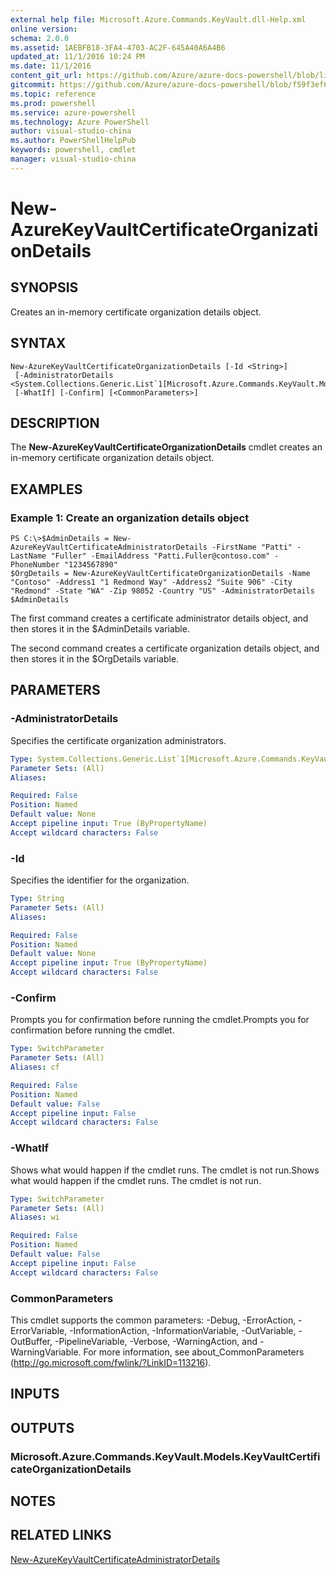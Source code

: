 ```yaml
---
external help file: Microsoft.Azure.Commands.KeyVault.dll-Help.xml
online version: 
schema: 2.0.0
ms.assetid: 1AEBFB18-3FA4-4703-AC2F-645A40A6A4B6
updated_at: 11/1/2016 10:24 PM
ms.date: 11/1/2016
content_git_url: https://github.com/Azure/azure-docs-powershell/blob/live/azureps-cmdlets-docs/ResourceManager/AzureRM.KeyVault/v2.1.0/New-AzureKeyVaultCertificateOrganizationDetails.md
gitcommit: https://github.com/Azure/azure-docs-powershell/blob/f59f3ef60bc592383812213e69fd77ba950759ed/azureps-cmdlets-docs/ResourceManager/AzureRM.KeyVault/v2.1.0/New-AzureKeyVaultCertificateOrganizationDetails.md
ms.topic: reference
ms.prod: powershell
ms.service: azure-powershell
ms.technology: Azure PowerShell
author: visual-studio-china
ms.author: PowerShellHelpPub
keywords: powershell, cmdlet
manager: visual-studio-china
---
```


# New-AzureKeyVaultCertificateOrganizationDetails

## SYNOPSIS
Creates an in-memory certificate organization details object.

## SYNTAX

```
New-AzureKeyVaultCertificateOrganizationDetails [-Id <String>]
 [-AdministratorDetails <System.Collections.Generic.List`1[Microsoft.Azure.Commands.KeyVault.Models.KeyVaultCertificateAdministratorDetails]>]
 [-WhatIf] [-Confirm] [<CommonParameters>]
```

## DESCRIPTION
The **New-AzureKeyVaultCertificateOrganizationDetails** cmdlet creates an in-memory certificate organization details object.

## EXAMPLES

### Example 1: Create an organization details object
```
PS C:\>$AdminDetails = New-AzureKeyVaultCertificateAdministratorDetails -FirstName "Patti" -LastName "Fuller" -EmailAddress "Patti.Fuller@contoso.com" -PhoneNumber "1234567890"
$OrgDetails = New-AzureKeyVaultCertificateOrganizationDetails -Name "Contoso" -Address1 "1 Redmond Way" -Address2 "Suite 906" -City "Redmond" -State "WA" -Zip 98052 -Country "US" -AdministratorDetails $AdminDetails
```

The first command creates a certificate administrator details object, and then stores it in the $AdminDetails variable.

The second command creates a certificate organization details object, and then stores it in the $OrgDetails variable.

## PARAMETERS

### -AdministratorDetails
Specifies the certificate organization administrators.

```yaml
Type: System.Collections.Generic.List`1[Microsoft.Azure.Commands.KeyVault.Models.KeyVaultCertificateAdministratorDetails]
Parameter Sets: (All)
Aliases: 

Required: False
Position: Named
Default value: None
Accept pipeline input: True (ByPropertyName)
Accept wildcard characters: False
```

### -Id
Specifies the identifier for the organization.

```yaml
Type: String
Parameter Sets: (All)
Aliases: 

Required: False
Position: Named
Default value: None
Accept pipeline input: True (ByPropertyName)
Accept wildcard characters: False
```

### -Confirm
Prompts you for confirmation before running the cmdlet.Prompts you for confirmation before running the cmdlet.

```yaml
Type: SwitchParameter
Parameter Sets: (All)
Aliases: cf

Required: False
Position: Named
Default value: False
Accept pipeline input: False
Accept wildcard characters: False
```

### -WhatIf
Shows what would happen if the cmdlet runs.
The cmdlet is not run.Shows what would happen if the cmdlet runs.
The cmdlet is not run.

```yaml
Type: SwitchParameter
Parameter Sets: (All)
Aliases: wi

Required: False
Position: Named
Default value: False
Accept pipeline input: False
Accept wildcard characters: False
```

### CommonParameters
This cmdlet supports the common parameters: -Debug, -ErrorAction, -ErrorVariable, -InformationAction, -InformationVariable, -OutVariable, -OutBuffer, -PipelineVariable, -Verbose, -WarningAction, and -WarningVariable. For more information, see about_CommonParameters (http://go.microsoft.com/fwlink/?LinkID=113216).

## INPUTS

## OUTPUTS

### Microsoft.Azure.Commands.KeyVault.Models.KeyVaultCertificateOrganizationDetails

## NOTES

## RELATED LINKS

[New-AzureKeyVaultCertificateAdministratorDetails](xref:ResourceManager/AzureRM.KeyVault/v2.1.0/New-AzureKeyVaultCertificateAdministratorDetails.md)


